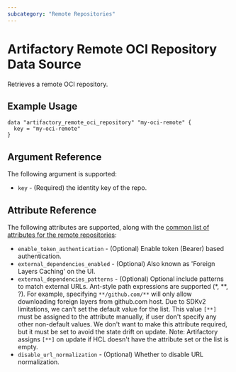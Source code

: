 ```yaml
---
subcategory: "Remote Repositories"
---
```

# Artifactory Remote OCI Repository Data Source

Retrieves a remote OCI repository.

## Example Usage

```hcl
data "artifactory_remote_oci_repository" "my-oci-remote" {
  key = "my-oci-remote"
}
```

## Argument Reference

The following argument is supported:

* `key` - (Required) the identity key of the repo.

## Attribute Reference

The following attributes are supported, along with the [common list of attributes for the remote repositories](../resources/remote.md):

* `enable_token_authentication` - (Optional) Enable token (Bearer) based authentication.
* `external_dependencies_enabled` - (Optional) Also known as 'Foreign Layers Caching' on the UI.
* `external_dependencies_patterns` - (Optional) Optional include patterns to match external URLs. Ant-style path expressions are supported (*, **, ?). For example, specifying `**/github.com/**` will only allow downloading foreign layers from github.com host. Due to SDKv2 limitations, we can't set the default value for the list. This value `[**]` must be assigned to the attribute manually, if user don't specify any other non-default values. We don't want to make this attribute required, but it must be set to avoid the state drift on update. Note: Artifactory assigns `[**]` on update if HCL doesn't have the attribute set or the list is empty.
* `disable_url_normalization` - (Optional) Whether to disable URL normalization.
